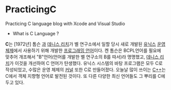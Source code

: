# PracticingC

Practicing C language blog with Xcode and Visual Studio

* What is C Language ?

**C**는 \[1972년\] 톰슨 [과](https://ko.wikipedia.org/wiki/%EC%BC%84_%ED%86%B0%EC%8A%A8\)과) [데니스 리치](https://ko.wikipedia.org/wiki/%EB%8D%B0%EB%8B%88%EC%8A%A4_%EB%A6%AC%EC%B9%98)가 벨 연구소에서 일할 당시 새로 개발된 [유닉스](https://ko.wikipedia.org/wiki/%EC%9C%A0%EB%8B%89%EC%8A%A4) [운영 체제](https://ko.wikipedia.org/wiki/%EC%9A%B4%EC%98%81_%EC%B2%B4%EC%A0%9C)에서 사용하기 위해 개발한 [프로그래밍 언어](https://ko.wikipedia.org/wiki/%ED%94%84%EB%A1%9C%EA%B7%B8%EB%9E%98%EB%B0%8D_%EC%96%B8%EC%96%B4)이다. 켄 톰슨은 BCPL언어를 필요에 맞추어 개조해서 "B"언어\(언어를 개발한 벨 연구소의 B를 따서\)라 명명했고, [데니스 리치](https://ko.wikipedia.org/wiki/%EB%8D%B0%EB%8B%88%EC%8A%A4_%EB%A6%AC%EC%B9%98)가 이것을 개선하여 C 언어가 탄생했다. 유닉스 시스템의 바탕 프로그램은 모두 C로 작성되었고, 수많은 운영 체제의 [커널](https://ko.wikipedia.org/wiki/%EC%BB%A4%EB%84%90_\(%EC%BB%B4%ED%93%A8%ED%8C%85\)) 또한 C로 만들어졌다. 오늘날 많이 쓰이는 [C++](https://ko.wikipedia.org/wiki/C%2B%2B)는 C에서 객체 지향형 언어로 발전된 것이다. 또 다른 다양한 최신 언어들도 그 뿌리를 C에 두고 있다.

